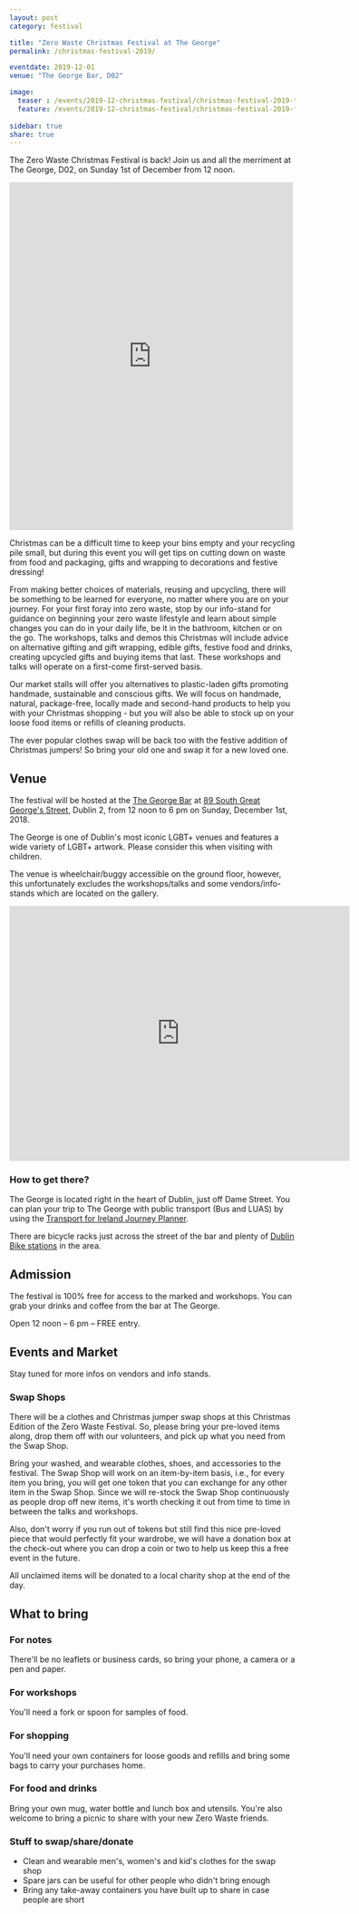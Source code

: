 ```yaml
---
layout: post
category: festival

title: "Zero Waste Christmas Festival at The George"
permalink: /christmas-festival-2019/

eventdate: 2019-12-01
venue: "The George Bar, D02"

image:
  teaser : /events/2019-12-christmas-festival/christmas-festival-2019-teaser.jpg
  feature: /events/2019-12-christmas-festival/christmas-festival-2019-feature.jpg
  
sidebar: true
share: true
---
```


The Zero Waste Christmas Festival is back! Join us and all the merriment at The George, D02, on Sunday 1st of December from 12 noon.


<iframe src="https://www.facebook.com/plugins/post.php?href=https%3A%2F%2Fwww.facebook.com%2FZeroWasteFestivalIreland%2Fposts%2F1282849595220065&width=500" width="500" height="614" style="border:none;overflow:hidden" scrolling="no" frameborder="0" allowTransparency="true" allow="encrypted-media"></iframe>

Christmas can be a difficult time to keep your bins empty and your recycling pile small, but during this event you will get tips on cutting down on waste from food and packaging, gifts and wrapping to decorations and festive dressing!

From making better choices of materials, reusing and upcycling, there will be something to be learned for everyone, no matter where you are on your journey. For your first foray into zero waste, stop by our info-stand for guidance on beginning your zero waste lifestyle and learn about simple changes you can do in your daily life, be it in the bathroom, kitchen or on the go. The workshops, talks and demos this Christmas will include advice on alternative gifting and gift wrapping, edible gifts, festive food and drinks, creating upcycled gifts and buying items that last. These workshops and talks will operate on a first-come first-served basis. 

Our market stalls will offer you alternatives to plastic-laden gifts promoting handmade, sustainable and conscious gifts. We will focus on handmade, natural, package-free, locally made and second-hand products to help you with your Christmas shopping - but you will also be able to stock up on your loose food items or refills of cleaning products. 

The ever popular clothes swap will be back too with the festive addition of Christmas jumpers! So bring your old one and swap it for a new loved one.  


## Venue

The festival will be hosted at the [The George Bar](http://thegeorge.ie/) at [89 South Great George's Street](https://goo.gl/maps/VmcQiFwirShH7JrC7), Dublin 2, from 12 noon to 6 pm on Sunday, December 1st, 2018.

The George is one of Dublin's most iconic LGBT+ venues and features a wide variety of LGBT+ artwork. Please consider this when visiting with children.

The venue is wheelchair/buggy accessible on the ground floor, however, this unfortunately excludes the workshops/talks and some vendors/info-stands which are located on the gallery.

<iframe src="https://www.google.com/maps/embed?pb=!1m14!1m8!1m3!1d9527.89122139659!2d-6.2646836!3d53.343743!3m2!1i1024!2i768!4f13.1!3m3!1m2!1s0x0%3A0x1773eaac8a822f7c!2sThe%20George!5e0!3m2!1sen!2sus!4v1573842647383!5m2!1sen!2sus" width="600" height="450" frameborder="0" style="border:0;" allowfullscreen=""></iframe>

### How to get there?

The George is located right in the heart of Dublin, just off Dame Street. You can plan your trip to The George with public transport (Bus and LUAS) by using the [Transport for Ireland Journey Planner](http://www.journeyplanner.transportforireland.ie/).

There are bicycle racks just across the street of the bar and plenty of [Dublin Bike stations](http://www.dublinbikes.ie/All-Stations/Station-map) in the area.

## Admission

The festival is 100% free for access to the marked and workshops. You can grab your drinks and coffee from the bar at The George.

Open 12 noon – 6 pm – FREE entry.


## Events and Market

Stay tuned for more infos on vendors and info stands.

### Swap Shops

There will be a clothes and Christmas jumper swap shops at this Christmas Edition of the Zero Waste Festival. So, please bring your pre-loved items along, drop them off with our volunteers, and pick up what you need from the Swap Shop.

Bring your washed, and wearable clothes, shoes, and accessories to the festival. The Swap Shop will work on an item-by-item basis, i.e., for every item you bring, you will get one token that you can exchange for any other item in the Swap Shop. Since we will re-stock the Swap Shop continuously as people drop off new items, it's worth checking it out from time to time in between the talks and workshops. 

Also, don't worry if you run out of tokens but still find this nice pre-loved piece that would perfectly fit your wardrobe, we will have a donation box at the check-out where you can drop a coin or two to help us keep this a free event in the future.

All unclaimed items will be donated to a local charity shop at the end of the day.


## What to bring

### For notes

There'll be no leaflets or business cards, so bring your phone, a camera or a pen and paper.

### For workshops

You'll need a fork or spoon for samples of food.

### For shopping

You'll need your own containers for loose goods and refills and bring some bags to carry your purchases home.

### For food and drinks

Bring your own mug, water bottle and lunch box and utensils. You're also welcome to bring a picnic to share with your new Zero Waste friends.

### Stuff to swap/share/donate

- Clean and wearable men's, women's and kid's clothes for the swap shop
- Spare jars can be useful for other people who didn't bring enough
- Bring any take-away containers you have built up to share in case people are short

